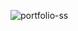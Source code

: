 ![portfolio-ss](https://github.com/zahidparambath/portfolio/assets/91154269/0d697d8c-2b24-4315-af8f-18645e4474dc)
